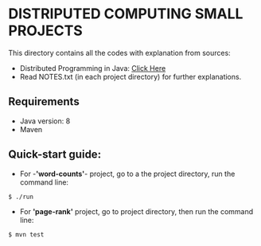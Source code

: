 # DISTRIPUTED COMPUTING SMALL PROJECTS
This directory contains all the codes with explanation from sources:
- Distributed Programming in Java: [Click Here](https://www.coursera.org/learn/distributed-programming-in-java)
- Read NOTES.txt (in each project directory) for further explanations.

## Requirements
- Java version: 8
- Maven

## Quick-start guide:
- For -**'word-counts'**- project, go to a the project directory, run the command line:

```
$ ./run
```

- For **'page-rank'** project, go to project directory, then run the command line:

```
$ mvn test
```
